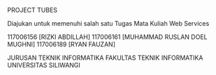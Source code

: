 PROJECT TUBES

Diajukan untuk memenuhi salah satu Tugas Mata Kuliah Web Services

117006156 [RIZKI ABDILLAH]
117006161 [MUHAMMAD RUSLAN DOEL MUGHNI]
117006189 [RYAN FAUZAN]

JURUSAN TEKNIK INFORMATIKA 
FAKULTAS TEKNIK INFORMATIKA
UNIVERSITAS SILIWANGI
